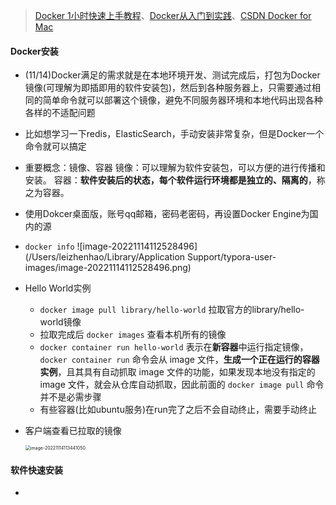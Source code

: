 > [Docker 1小时快速上手教程](https://www.bilibili.com/video/BV11L411g7U1/?spm_id_from=333.337.search-card.all.click&vd_source=726461adc26f0b0f56256c07f5a478dc)、[Docker从入门到实践](https://yeasy.gitbook.io/docker_practice/image/rm)、[CSDN Docker for Mac](https://blog.csdn.net/qq_39208536/article/details/123357756)

#### Docker安装

- (11/14)Docker满足的需求就是在本地环境开发、测试完成后，打包为Docker镜像(可理解为即插即用的软件安装包)，然后到各种服务器上，只需要通过相同的简单命令就可以部署这个镜像，避免不同服务器环境和本地代码出现各种各样的不适配问题

- 比如想学习一下redis，ElasticSearch，手动安装非常复杂，但是Docker一个命令就可以搞定

- 重要概念：镜像、容器
  镜像：可以理解为软件安装包，可以方便的进行传播和安装。
  容器：**软件安装后的状态，每个软件运行环境都是独立的、隔离的**，称之为容器。

- 使用Dokcer桌面版，账号qq邮箱，密码老密码，再设置Docker Engine为国内的源

- `docker info`  ![image-20221114112528496](/Users/leizhenhao/Library/Application Support/typora-user-images/image-20221114112528496.png)

- Hello World实例

  - `docker image pull library/hello-world` 拉取官方的library/hello-world镜像
  - 拉取完成后 `docker images` 查看本机所有的镜像
  - `docker container run hello-world` 表示在**新容器**中运行指定镜像，`docker container run` 命令会从 image 文件，**生成一个正在运行的容器实例**，且其具有自动抓取 image 文件的功能，如果发现本地没有指定的 image 文件，就会从仓库自动抓取，因此前面的 `docker image pull` 命令并不是必需步骤
  - 有些容器(比如ubuntu服务)在run完了之后不会自动终止，需要手动终止

- 客户端查看已拉取的镜像

  <img src="/Users/leizhenhao/Library/Application Support/typora-user-images/image-20221114113441050.png" alt="image-20221114113441050" style="zoom:50%;" />

#### 软件快速安装

- 